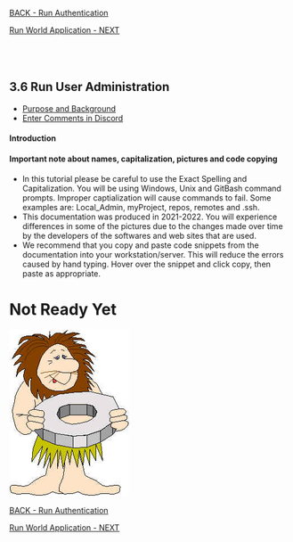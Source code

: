 <!-- ------------------------------------------------------------------------- -->

<div class="page-back">


[BACK - Run Authentication](/formR/fr0402_Authentication.md)
</div><div class="page-next">

[Run World Application - NEXT](/formR/fr0404_World-Application.md)
</div><div style="margin-top:35px">&nbsp;</div>

<!-- ------------------------------------------------------------------------- -->


## 3.6 Run User Administration <!-- {docsify-ignore} -->
- [Purpose and Background](../Setup/purposes/pfr0307_Setup-React-Apps-Ubuntu.md)
- [Enter Comments in Discord](https://discord.com/channels/928752444316483585/959889529865633862)

#### Introduction <!-- {docsify-ignore} -->


#### Important note about names, capitalization, pictures and code copying <!-- {docsify-ignore} -->
- In this tutorial please be careful to use the Exact Spelling and Capitalization. You will be using Windows, Unix and GitBash command prompts. Improper captialization will cause commands to fail. Some examples are: Local_Admin, myProject, repos, remotes and .ssh.
- This documentation was produced in 2021-2022. You will experience differences in some of the pictures due to the changes made over time by the developers of the softwares and web sites that are used.
- We recommend that you copy and paste code snippets from the documentation into your workstation/server. This will reduce the errors caused by hand typing.
Hover over the snippet and click copy, then paste as appropriate.

# Not Ready Yet

![Not Ready Yet](./images/fr0000-01_not-ready.png "Not Ready Yet")


<!-- ------------------------------------------------------------------------- -->

<div class="page-back">

[BACK - Run Authentication](/formR/fr0402_Authentication.md)
</div><div class="page-next">

[Run World Application - NEXT](/formR/fr0404_World-Application.md)
</div>

<!-- ------------------------------------------------------------------------- -->